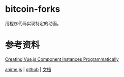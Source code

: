 # bitcoin-forks

用程序代码实现特定的动画。

# 参考资料

[Creating Vue.js Component Instances Programmatically](https://css-tricks.com/creating-vue-js-component-instances-programmatically/)

[anime.js](https://animejs.com/)
  | [github](https://github.com/juliangarnier/anime/)
  | [文档](https://animejs.com/documentation/)
